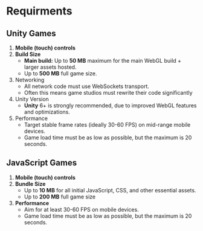 # Requirments

## Unity Games
1. **Mobile (touch) controls**
2. **Build Size**
    - **Main build:** Up to **50 MB** maximum for the main WebGL build + larger assets hosted.
    - Up to **500 MB** full game size. 
3. Networking
    - All network code must use WebSockets transport.
    - Often this means game studios must rewrite their code significantly
4. Unity Version
    - **Unity** 6+ is strongly recommended, due to improved WebGL features and optimizations.
5. Performance
    - Target stable frame rates (ideally 30-60 FPS) on mid-range mobile devices.
    - Game load time must be as low as possible, but the maximum is 20 seconds.
## JavaScript Games
1. **Mobile (touch) controls**
2. **Bundle Size**
    - Up to **10 MB** for all initial JavaScript, CSS, and other essential assets.
    - Up to **200 MB** full game size
3. **Performance** 
    - Aim for at least 30-60 FPS on mobile devices.
    - Game load time must be as low as possible, but the maximum is 20 seconds.
